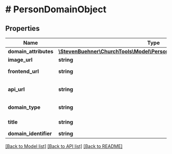 # # PersonDomainObject

## Properties

Name | Type | Description | Notes
------------ | ------------- | ------------- | -------------
**domain_attributes** | [**\StevenBuehner\ChurchTools\Model\PersonDomainObjectDomainAttributes**](PersonDomainObjectDomainAttributes.md) |  | [optional]
**image_url** | **string** | Image Url | [optional]
**frontend_url** | **string** | Frontend link | [optional]
**api_url** | **string** | API Endpoint to calendar | [optional]
**domain_type** | **string** | ChurchTools domain type | [optional]
**title** | **string** | Fullname of Person | [optional]
**domain_identifier** | **string** | Person ID | [optional]

[[Back to Model list]](../../README.md#models) [[Back to API list]](../../README.md#endpoints) [[Back to README]](../../README.md)
